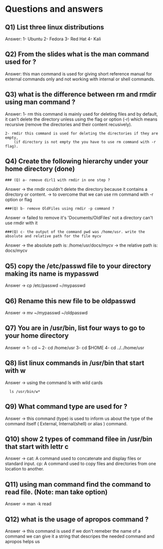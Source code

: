 # Questions and answers 

## Q1) List three linux distributions 

Answer:
	1- Ubuntu
	2- Fedora
	3- Red Hat 
	4- Kali
	
## Q2) From the slides what is the man command used for ? 

Answer: 
	this man command is used for giving short reference manual for external commands only
	and not working with internal or shell commands.
	

## Q3) what is the difference between rm and rmdir using man command ? 

Answer: 
	1- rm this command is mainly used for deleting files and by default, it can't delete the directory
	   unless using the flag or option (-r) which means recursive (remove the directories and their content recusively).
	
	2- rmdir this command is used for deleting the directories if they are empty,
		(if directory is not empty the you have to use rm command with -r flag).
		

## Q4) Create the following hierarchy under your home directory (done)
	
    ### (Q) a- remove dirl1 with rmdir in one step ? 
		
Answer  -> the rmdir couldn't delete the directory because it contains a directory or content. 
        -> to overcome that we can use rm command with -r option or flag
        
    ###(Q) b- remove OldFiles using rmdir -p command ? 
    
Answer  -> failed to remove it's 'Documents/OldFiles' not a directory can't use rmdir with it 


    ###(Q) c- the output of the command pwd was /home/usr. write the absolute and relative path for the file mycv
  
Answer  -> the absolute path is: /home/usr/docs/mycv
	-> the relative path is: docs/mycv


## Q5) copy the /etc/passwd file to your directory making its name is mypasswd

Answer  -> cp /etc/passwd ~/mypasswd



## Q6) Rename this new file to be oldpasswd

Answer -> mv ~/mypasswd ~/oldpasswd



## Q7) You are in /usr/bin, list four ways to go to your home directory 
	
Answer -> 1- cd ~
	  2- cd /home/usr
	  3- cd $HOME
	  4- cd ../../home/usr



## Q8) list linux commands in /usr/bin that start with w

Answer -> using the command ls with wild cards 
		
	  ls /usr/bin/w*
	 
	 
	 
## Q9) What command type are used for ? 

Answer -> this command (type) is used to inform us about the type of the command itself
	  ( External, Internal(shell) or alias ) command.
	  
	  	
	  

## Q10) show 2 types of command filee in /usr/bin that start with lettr c 

Answer -> 
	   cat: A command used to concatenate and display files or standard input.
	   cp: A command used to copy files and directories from one location to another.
	

## Q11) using man command find the command to read file. (Note: man take option)

Answer ->  man -k read 

## Q12) what is the usage of apropos command ?

Answer -> this command is used if we don't remeber the name of a command we can 
	  give it a string that descripes the needed command and apropos helps us 
	
